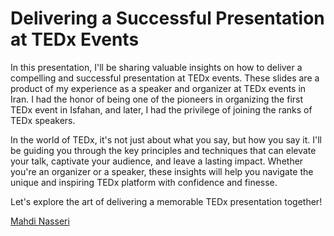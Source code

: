 # Delivering a Successful Presentation at TEDx Events

In this presentation, I'll be sharing valuable insights on how to deliver a compelling and successful presentation at TEDx events. These slides are a product of my experience as a speaker and organizer at TEDx events in Iran. I had the honor of being one of the pioneers in organizing the first TEDx event in Isfahan, and later, I had the privilege of joining the ranks of TEDx speakers.

In the world of TEDx, it's not just about what you say, but how you say it. I'll be guiding you through the key principles and techniques that can elevate your talk, captivate your audience, and leave a lasting impact. Whether you're an organizer or a speaker, these insights will help you navigate the unique and inspiring TEDx platform with confidence and finesse.

Let's explore the art of delivering a memorable TEDx presentation together!

[Mahdi Nasseri](mailto:mahdi.nasseri@gmail.com)